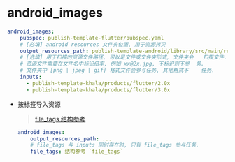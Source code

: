 # android_images

```yaml
android_images:
    pubspec: publish-template-flutter/pubspec.yaml
    # [必填] android resources 文件夹位置, 用于资源拷贝
    output_resources_path: publish-template-android/library/src/main/res
    # [选填] 用于扫描的资源文件路径, 可以是文件或文件夹形式, 文件夹会   扫描文件.
    # 资源文件需要在文件名中标识倍率, 例如 xx@2x.jpg, 不标识则不参  务.
    # 文件夹中 [png | jpeg | gif] 格式文件会参与任务, 其他格式不    任务.
    inputs:
      - publish-template-khala/products/flutter/2.0x
      - publish-template-khala/products/flutter/3.0x      
```

- 按标签导入资源
    
    > [file_tags 结构参考](./Documentation/file_tags.md)

    ```yaml
    android_images:
        output_resources_path: ...
        # file_tags 与 inputs 同时存在时, 只有 file_tags 参与任务.
        file_tags: 结构参考 `file_tags`
    ```
